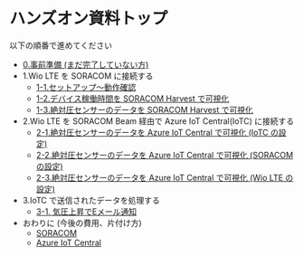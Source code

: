 # ハンズオン資料トップ

以下の順番で進めてください

- <a href="https://soracom.github.io/jp-training/WioLTE/0/prepare.html" target="_blank">0.事前準備 (まだ完了していない方)</a>
- 1.Wio LTE を SORACOM に接続する
    - [1-1.セットアップ〜動作確認](1/1-setup.md)
    - [1-2.デバイス稼働時間を SORACOM Harvest で可視化](1/2-uptime.md)
    - [1-3.絶対圧センサーのデータを SORACOM Harvest で可視化](1/3-sensor.md)
- 2.Wio LTE を SORACOM Beam 経由で Azure IoT Central(IoTC) に接続する
    - [2-1.絶対圧センサーのデータを Azure IoT Central で可視化 (IoTC の設定)](2/1-soracom-beam+azure-iot-central-IoTC.md)
    - [2-2.絶対圧センサーのデータを Azure IoT Central で可視化 (SORACOM の設定)](2/2-soracom-beam+azure-iot-central-SORACOM.md)
    - [2-3.絶対圧センサーのデータを Azure IoT Central で可視化 (Wio LTE の設定)](2/3-soracom-beam+azure-iot-central-Wio.md)
- 3.IoTC で送信されたデータを処理する   
    - [3-1. 気圧上昇でEメール通知](3/1-azure-iot-central-sendmail.md)
- おわりに (今後の費用、片付け方)
    - [SORACOM](0/closing-soracom.md)
    - [Azure IoT Central](0/closing-iot-central.md)
